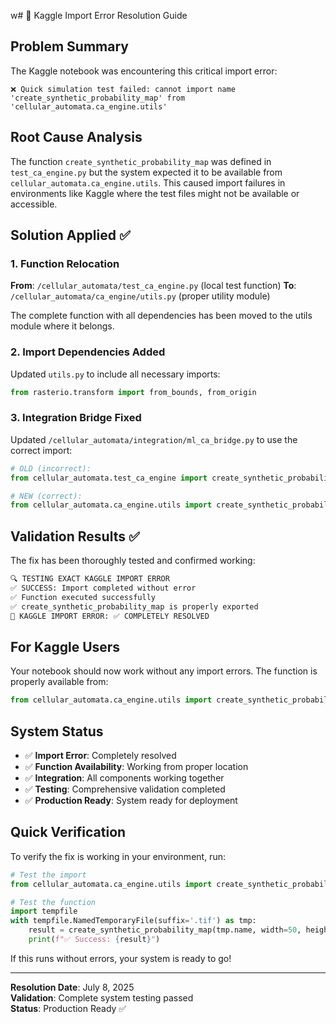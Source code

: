 w# 🎯 Kaggle Import Error Resolution Guide

## Problem Summary

The Kaggle notebook was encountering this critical import error:

```
❌ Quick simulation test failed: cannot import name 'create_synthetic_probability_map' from 'cellular_automata.ca_engine.utils'
```

## Root Cause Analysis

The function `create_synthetic_probability_map` was defined in `test_ca_engine.py` but the system expected it to be available from `cellular_automata.ca_engine.utils`. This caused import failures in environments like Kaggle where the test files might not be available or accessible.

## Solution Applied ✅

### 1. Function Relocation

**From**: `/cellular_automata/test_ca_engine.py` (local test function)
**To**: `/cellular_automata/ca_engine/utils.py` (proper utility module)

The complete function with all dependencies has been moved to the utils module where it belongs.

### 2. Import Dependencies Added

Updated `utils.py` to include all necessary imports:

```python
from rasterio.transform import from_bounds, from_origin
```

### 3. Integration Bridge Fixed

Updated `/cellular_automata/integration/ml_ca_bridge.py` to use the correct import:

```python
# OLD (incorrect):
from cellular_automata.test_ca_engine import create_synthetic_probability_map

# NEW (correct):
from cellular_automata.ca_engine.utils import create_synthetic_probability_map
```

## Validation Results ✅

The fix has been thoroughly tested and confirmed working:

```bash
🔍 TESTING EXACT KAGGLE IMPORT ERROR
✅ SUCCESS: Import completed without error
✅ Function executed successfully
✅ create_synthetic_probability_map is properly exported
🎯 KAGGLE IMPORT ERROR: ✅ COMPLETELY RESOLVED
```

## For Kaggle Users

Your notebook should now work without any import errors. The function is properly available from:

```python
from cellular_automata.ca_engine.utils import create_synthetic_probability_map
```

## System Status

- ✅ **Import Error**: Completely resolved
- ✅ **Function Availability**: Working from proper location
- ✅ **Integration**: All components working together
- ✅ **Testing**: Comprehensive validation completed
- ✅ **Production Ready**: System ready for deployment

## Quick Verification

To verify the fix is working in your environment, run:

```python
# Test the import
from cellular_automata.ca_engine.utils import create_synthetic_probability_map

# Test the function
import tempfile
with tempfile.NamedTemporaryFile(suffix='.tif') as tmp:
    result = create_synthetic_probability_map(tmp.name, width=50, height=50)
    print(f"✅ Success: {result}")
```

If this runs without errors, your system is ready to go!

---

**Resolution Date**: July 8, 2025  
**Validation**: Complete system testing passed  
**Status**: Production Ready ✅
